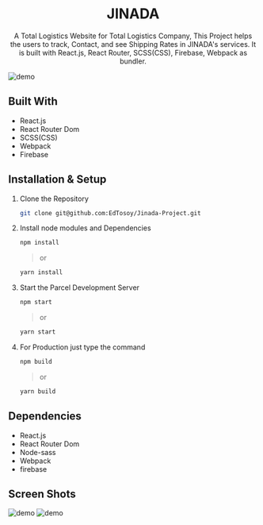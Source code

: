 <h1 align="center">
  JINADA 
  
</h1>
<p align="center">
  A Total Logistics Website for Total Logistics Company,
  This Project helps the users to track, Contact, and see Shipping Rates in JINADA's services. It is
  built with React.js, React Router, SCSS(CSS), Firebase, Webpack as bundler.
</p>

![demo](https://raw.githubusercontent.com/EdTosoy/Jinada-Project/Demo.png)

## Built With

- React.js
- React Router Dom
- SCSS(CSS)
- Webpack
- Firebase

## Installation & Setup

1. Clone the Repository

   ```sh
   git clone git@github.com:EdTosoy/Jinada-Project.git
   ```

2. Install node modules and Dependencies

   ```sh
   npm install
   ```

   > or

   ```sh
   yarn install
   ```

3. Start the Parcel Development Server

   ```sh
   npm start
   ```

   > or

   ```sh
   yarn start
   ```

4. For Production just type the command

   ```sh
   npm build
   ```

   > or

   ```sh
   yarn build
   ```

## Dependencies

- React.js
- React Router Dom
- Node-sass
- Webpack
- firebase

## Screen Shots

![demo](https://raw.githubusercontent.com/EdTosoy/Jinada-Project/ScreenShot1.png)
![demo](https://raw.githubusercontent.com/EdTosoy/Jinada-Project/ScreenShot2.png)
